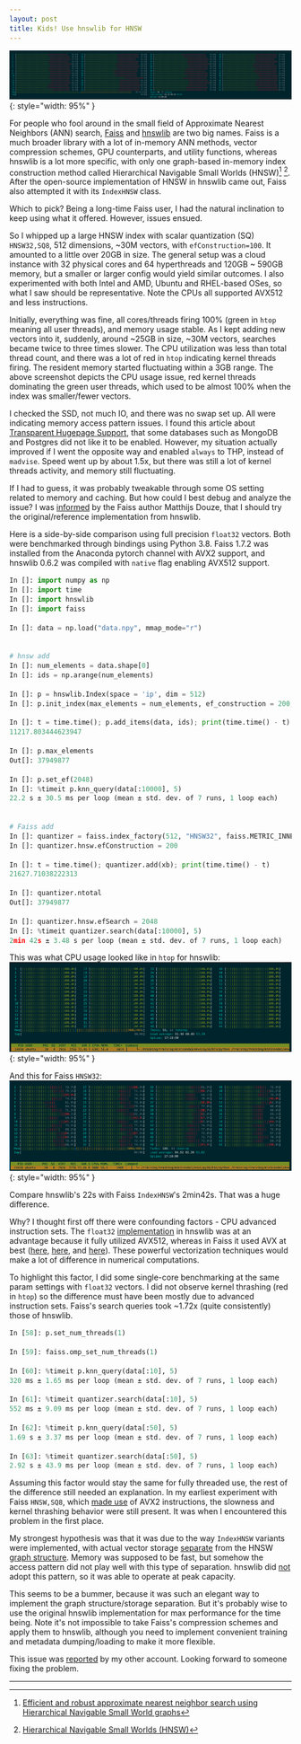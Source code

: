 ```yaml
---
layout: post
title: Kids! Use hnswlib for HNSW
---
```


![img](/public/imgs/hnswlib/htop0.png){: style="width: 95%" }

For people who fool around in the small field of Approximate Nearest Neighbors (ANN) search, [Faiss](https://github.com/facebookresearch/faiss) and [hnswlib](https://github.com/nmslib/hnswlib) are two big names. Faiss is a much broader library with a lot of in-memory ANN methods, vector compression schemes, GPU counterparts, and utility functions, whereas hnswlib is a lot more specific, with only one graph-based in-memory index construction method called Hierarchical Navigable Small Worlds (HNSW)[^1] [^2]. After the open-source implementation of HNSW in hnswlib came out, Faiss also attempted it with its `IndexHNSW` class.

Which to pick? Being a long-time Faiss user, I had the natural inclination to keep using what it offered. However, issues ensued.

<!--more-->

So I whipped up a large HNSW index with scalar quantization (SQ) `HNSW32,SQ8`, 512 dimensions, ~30M vectors, with `efConstruction=100`. It amounted to a little over 20GB in size. The general setup was a cloud instance with 32 physical cores and 64 hyperthreads and 120GB ~ 590GB memory, but a smaller or larger config would yield similar outcomes. I also experimented with both Intel and AMD, Ubuntu and RHEL-based OSes, so what I saw should be representative. Note the CPUs all supported AVX512 and less instructions.

Initially, everything was fine, all cores/threads firing 100% (green in `htop` meaning all user threads), and memory usage stable. As I kept adding new vectors into it, suddenly, around ~25GB in size, ~30M vectors, searches became twice to three times slower. The CPU utilization was less than total thread count, and there was a lot of red in `htop` indicating kernel threads firing. The resident memory started fluctuating within a 3GB range. The above screenshot depicts the CPU usage issue, red kernel threads dominating the green user threads, which used to be almost 100% when the index was smaller/fewer vectors.

I checked the SSD, not much IO, and there was no swap set up. All were indicating memory access pattern issues. I found this article about [Transparent Hugepage Support](https://www.kernel.org/doc/html/latest/admin-guide/mm/transhuge.html), that some databases such as MongoDB and Postgres did not like it to be enabled. However, my situation actually improved if I went the opposite way and enabled `always` to THP, instead of `madvise`. Speed went up by about 1.5x, but there was still a lot of kernel threads activity, and memory still fluctuating.

If I had to guess, it was probably tweakable through some OS setting related to memory and caching. But how could I best debug and analyze the issue? I was [informed](https://github.com/facebookresearch/faiss/issues/2490#issuecomment-1256549270) by the Faiss author Matthijs Douze, that I should try the original/reference implementation from hnswlib.

Here is a side-by-side comparison using full precision `float32` vectors. Both were benchmarked through bindings using Python 3.8. Faiss 1.7.2 was installed from the Anaconda pytorch channel with AVX2 support, and hnswlib 0.6.2 was compiled with `native` flag enabling AVX512 support.

```python
In []: import numpy as np
In []: import time
In []: import hnswlib
In []: import faiss

In []: data = np.load("data.npy", mmap_mode="r")


# hnsw add
In []: num_elements = data.shape[0]
In []: ids = np.arange(num_elements)

In []: p = hnswlib.Index(space = 'ip', dim = 512)
In []: p.init_index(max_elements = num_elements, ef_construction = 200, M = 32)

In []: t = time.time(); p.add_items(data, ids); print(time.time() - t)
11217.803444623947

In []: p.max_elements
Out[]: 37949877

In []: p.set_ef(2048)
In []: %timeit p.knn_query(data[:10000], 5)
22.2 s ± 30.5 ms per loop (mean ± std. dev. of 7 runs, 1 loop each)


# Faiss add
In []: quantizer = faiss.index_factory(512, "HNSW32", faiss.METRIC_INNER_PRODUCT)
In []: quantizer.hnsw.efConstruction = 200

In []: t = time.time(); quantizer.add(xb); print(time.time() - t)
21627.71038222313

In []: quantizer.ntotal
Out[]: 37949877

In []: quantizer.hnsw.efSearch = 2048
In []: %timeit quantizer.search(data[:10000], 5)
2min 42s ± 3.48 s per loop (mean ± std. dev. of 7 runs, 1 loop each)
```

This was what CPU usage looked like in `htop` for hnswlib:
![img](/public/imgs/hnswlib/htop1.png){: style="width: 95%" }

And this for Faiss `HNSW32`:
![img](/public/imgs/hnswlib/htop2.png){: style="width: 95%" }

Compare hnswlib's 22s with Faiss `IndexHNSW`'s 2min42s. That was a huge difference.

Why? I thought first off there were confounding factors - CPU advanced instruction sets. The `float32` [implementation](https://github.com/nmslib/hnswlib/blob/v0.6.2/hnswlib/space_ip.h#L328) in hnswlib was at an advantage because it fully utilized AVX512, whereas in Faiss it used AVX at best ([here](https://github.com/facebookresearch/faiss/blob/v1.7.2/faiss/IndexHNSW.cpp#L103), [here](https://github.com/facebookresearch/faiss/blob/v1.7.2/faiss/IndexFlat.cpp#L144), and [here](https://github.com/facebookresearch/faiss/blob/v1.7.2/faiss/utils/distances_simd.cpp#L350)). These powerful vectorization techniques would make a lot of difference in numerical computations.

To highlight this factor, I did some single-core benchmarking at the same param settings with `float32` vectors. I did not observe kernel thrashing (red in `htop`) so the difference must have been mostly due to advanced instruction sets. Faiss's search queries took ~1.72x (quite consistently) those of hnswlib.

```python
In [58]: p.set_num_threads(1)

In [59]: faiss.omp_set_num_threads(1)

In [60]: %timeit p.knn_query(data[:10], 5)
320 ms ± 1.65 ms per loop (mean ± std. dev. of 7 runs, 1 loop each)

In [61]: %timeit quantizer.search(data[:10], 5)
552 ms ± 9.09 ms per loop (mean ± std. dev. of 7 runs, 1 loop each)

In [62]: %timeit p.knn_query(data[:50], 5)
1.69 s ± 3.37 ms per loop (mean ± std. dev. of 7 runs, 1 loop each)

In [63]: %timeit quantizer.search(data[:50], 5)
2.92 s ± 43.9 ms per loop (mean ± std. dev. of 7 runs, 1 loop each)
```

Assuming this factor would stay the same for fully threaded use, the rest of the difference still needed an explanation. In my earliest experiment with Faiss `HNSW,SQ8`, which [made use](https://github.com/facebookresearch/faiss/blob/v1.7.2/faiss/impl/ScalarQuantizer.cpp#L74) of AVX2 instructions, the slowness and kernel thrashing behavior were still present. It was when I encountered this problem in the first place.

My strongest hypothesis was that it was due to the way `IndexHNSW` variants were implemented, with actual vector storage [separate](https://github.com/facebookresearch/faiss/blob/v1.7.2/faiss/IndexHNSW.cpp#L899-L945) from the HNSW [graph structure](https://github.com/facebookresearch/faiss/blob/v1.7.2/faiss/impl/HNSW.h#L38). Memory was supposed to be fast, but somehow the access pattern did not play well with this type of separation. hnswlib did [not](https://github.com/nmslib/hnswlib/blob/v0.6.2/hnswlib/hnswalg.h#L32) adopt this pattern, so it was able to operate at peak capacity.

This seems to be a bummer, because it was such an elegant way to implement the graph structure/storage separation. But it's probably wise to use the original hnswlib implementation for max performance for the time being. Note it's not impossible to take Faiss's compression schemes and apply them to hnswlib, although you need to implement convenient training and metadata dumping/loading to make it more flexible.

This issue was [reported](https://github.com/facebookresearch/faiss/issues/2490) by my other account. Looking forward to someone fixing the problem.

------
[^1]: [Efficient and robust approximate nearest neighbor search using Hierarchical Navigable Small World graphs](https://arxiv.org/abs/1603.09320)
[^2]: [Hierarchical Navigable Small Worlds (HNSW)](https://www.pinecone.io/learn/hnsw/)
